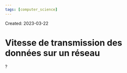 ```yaml
---
tags: [computer_science] 
---
```

Created: 2023-03-22

# Vitesse de transmission des données sur un réseau
?
